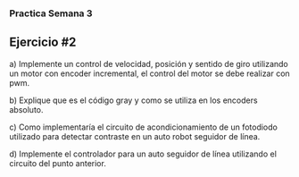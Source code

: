 
### Practica Semana 3

## Ejercicio #2

a) Implemente un control de velocidad, posición y sentido de giro
utilizando un motor con encoder incremental, el control del motor se
debe realizar con pwm.

b) Explique que es el código gray y como se utiliza en los encoders
absoluto.

c) Como implementaría el circuito de acondicionamiento de un fotodiodo
utilizado para detectar contraste en un auto robot seguidor de línea.

d) Implemente el controlador para un auto seguidor de línea utilizando el
circuito del punto anterior.


 


